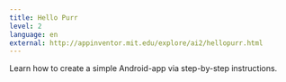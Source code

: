 ```yaml
---
title: Hello Purr
level: 2
language: en
external: http://appinventor.mit.edu/explore/ai2/hellopurr.html
---
```


Learn how to create a simple Android-app via step-by-step instructions.
